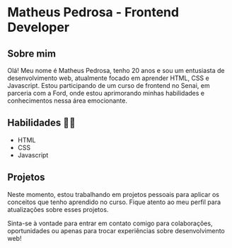# Matheus Pedrosa - Frontend Developer

## Sobre mim
Olá! Meu nome é Matheus Pedrosa, tenho 20 anos e sou um entusiasta de desenvolvimento web, atualmente focado em aprender HTML, CSS e Javascript. Estou participando de um curso de frontend no Senai, em parceria com a Ford, onde estou aprimorando minhas habilidades e conhecimentos nessa área emocionante.

## Habilidades 👨‍💻
- HTML
- CSS
- Javascript

## Projetos 
Neste momento, estou trabalhando em projetos pessoais para aplicar os conceitos que tenho aprendido no curso. Fique atento ao meu perfil para atualizações sobre esses projetos.

Sinta-se à vontade para entrar em contato comigo para colaborações, oportunidades ou apenas para trocar experiências sobre desenvolvimento web!
